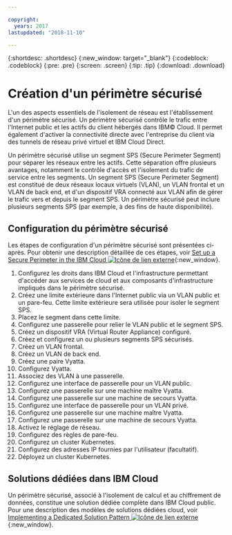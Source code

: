 ```yaml
---

copyright:
  years: 2017
lastupdated: "2018-11-10"

---
```


{:shortdesc: .shortdesc}
{:new_window: target="_blank"}
{:codeblock: .codeblock}
{:pre: .pre}
{:screen: .screen}
{:tip: .tip}
{:download: .download}

# Création d'un périmètre sécurisé
L'un des aspects essentiels de l'isolement de réseau est l'établissement d'un périmètre sécurisé.  Un périmètre sécurisé contrôle le trafic entre l'Internet public et les actifs du client hébergés dans IBM© Cloud.  Il permet également d'activer la connectivité directe avec l'entreprise du client via des tunnels de réseau privé virtuel et IBM Cloud Direct.

Un périmètre sécurisé utilise un segment SPS (Secure Perimeter Segment) pour séparer les réseaux entre les actifs. Cette séparation offre plusieurs avantages, notamment le contrôle d'accès et l'isolement du trafic de service entre les segments. Un segment SPS (Secure Perimeter Segment) est constitué de deux réseaux locaux virtuels (VLAN), un VLAN frontal et un VLAN de back end, et d'un dispositif VRA connecté aux VLAN afin de gérer le trafic vers et depuis le segment SPS. Un périmètre sécurisé peut inclure plusieurs segments SPS (par exemple, à des fins de haute disponibilité).

## Configuration du périmètre sécurisé

Les étapes de configuration d'un périmètre sécurisé sont présentées ci-après.  Pour obtenir une description détaillée de ces étapes, voir [Set up a Secure Perimeter in the IBM Cloud ![Icône de lien externe](../../icons/launch-glyph.svg "Icône de lien externe")](https://developer.ibm.com/dwblog/2018/ibm-cloud-vyatta-set-up-secure-perimeter){:new_window}.

1. Configurez les droits dans IBM Cloud et l'infrastructure permettant d'accéder aux services de cloud et aux composants d'infrastructure impliqués dans le périmètre sécurisé.
2. Créez une limite extérieure dans l'Internet public via un VLAN public et un pare-feu. Cette limite extérieure sera utilisée pour isoler le segment SPS.
3. Placez le segment dans cette limite.
4. Configurez une passerelle pour relier le VLAN public et le segment SPS.
5. Créez un dispositif VRA (Virtual Router Appliance) configuré.
6. Créez et configurez un ou plusieurs segments SPS sécurisés.
7. Créez un VLAN frontal.
8. Créez un VLAN de back end.
9. Créez une paire Vyatta.
10. Configurez Vyatta.
11. Associez des VLAN à une passerelle.
12. Configurez une interface de passerelle pour un VLAN public.
13. Configurez une passerelle sur une machine maître Vyatta.
14. Configurez une passerelle sur une machine de secours Vyatta.
15. Configurez une interface de passerelle pour un VLAN privé.
16. Configurez une passerelle sur une machine maître Vyatta.
17. Configurez une passerelle sur une machine de secours Vyatta.
18. Activez le réglage de réseau.
19. Configurez des règles de pare-feu.
20. Configurez un cluster Kubernetes.
21. Configurez des adresses IP fournies par l'utilisateur (facultatif).
22. Déployez un cluster Kubernetes.

## Solutions dédiées dans IBM Cloud
Un périmètre sécurisé, associé à l'isolement de calcul et au chiffrement de données, constitue une solution dédiée complète dans IBM Cloud public.  Pour une description des modèles de solutions dédiées cloud, voir [Implementing a Dedicated Solution Pattern ![Icône de lien externe](../../icons/launch-glyph.svg "Icône de lien externe")](https://developer.ibm.com/dwblog/2018/ibm-cloud-dedicated-cloud-solution-patterns/){:new_window}.
